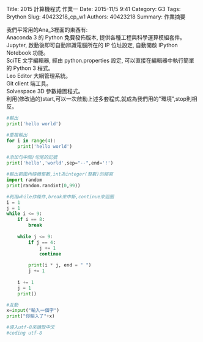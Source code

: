 Title: 2015 計算機程式 作業一
Date: 2015-11/5 9:41
Category: G3
Tags: Brython
Slug: 40423218_cp_w1
Authors: 40423218
Summary: 作業摘要



我們平常用的Ana_3裡面的東西有:
<br />
Anaconda 3 的 Python 免費發佈版本, 提供各種工程與科學運算模組套件。
Jupyter, 啟動後即可自動辨識電腦所在的 IP 位址設定, 自動開啟 IPython Notebook 功能。
<br />
SciTE 文字編輯器, 經由 python.properties 設定, 可以直接在編輯器中執行簡單的 Python 3 程式。
<br />
Leo Editor 大綱管理系統。
<br />
Git client 端工具。
<br />
Solvespace 3D 參數繪圖程式。
<br />
利用(修改過的)start,可以一次啟動上述多套程式,就成為我們用的"環境",stop則相反。


~~~python
#輸出
print('hello world')
~~~
~~~python
#重複輸出
for i in range(4):
    print('hello world')
~~~
~~~python
#添加句中間/句尾的記號
print('hello','world',sep="--",end='!')
~~~
~~~python
#輸出範圍內隨機整數,int為integer(整數)的縮寫
import random
print(random.randint(0,99))
~~~
~~~python
#利用while作條件,break來中斷,continue來迴圈
i = 1
j = 1
while i <= 9:
    if i == 8:
        break
 
    while j <= 9:
        if j == 4:
            j += 1
            continue
         
        print(i * j, end = " ")
        j += 1
     
    i += 1
    j = 1
    print()
~~~
~~~python
#互動
x=input("輸入一個字")
print("你輸入了"+x)
~~~
~~~python
#導入utf-8來讀取中文
#coding utf-8
~~~

<script src="https://www.gliffy.com/diagramEmbed.js" type="text/javascript"></script><script type="text/javascript">gliffy_did="9745287";embedGliffy();</script>



<!-- 導入 brython.js -->

<script type="text/javascript" src="js/Brython3.2.3-20151122-082712/brython.js"></script>

<!-- 啟動 brython() -->

<script>
window.onload=function(){
brython(1);
}
</script>

<!-- 以下利用 Brython 程式執行繪圖 -->

<canvas id="plotarea" width="600" height="600"></canvas>

<script type="text/python3"> 
# 導入 doc 
from browser import document as doc 
import math 

# 準備繪圖畫布 
canvas = doc["plotarea"] 
ctx = canvas.getContext("2d") 

# 開始畫直線 

ctx.beginPath() 
ctx.lineWidth = 7
ctx.moveTo(250, 0)
ctx.lineTo(150, 100)
ctx.strokeStyle = "#006000" 
ctx.stroke() 

ctx.beginPath() 
ctx.lineWidth = 7
ctx.moveTo(150, 100)
ctx.lineTo(200, 100)
ctx.strokeStyle = "#006000" 
ctx.stroke() 

ctx.beginPath() 
ctx.lineWidth = 7
ctx.moveTo(200, 100)
ctx.lineTo(100, 200)
ctx.strokeStyle = "#006000" 
ctx.stroke() 

ctx.beginPath() 
ctx.lineWidth = 7
ctx.moveTo(100, 200)
ctx.lineTo(200, 200)
ctx.strokeStyle = "#006000" 
ctx.stroke() 

ctx.beginPath() 
ctx.lineWidth = 7
ctx.moveTo(200, 200)
ctx.lineTo(50, 300)
ctx.strokeStyle = "#006000" 
ctx.stroke() 

ctx.beginPath() 
ctx.lineWidth = 7
ctx.moveTo(50, 300)
ctx.lineTo(200, 300)
ctx.strokeStyle = "#006000" 
ctx.stroke() 

ctx.beginPath() 
ctx.lineWidth = 7
ctx.moveTo(200, 300)
ctx.lineTo(0, 400)
ctx.strokeStyle = "#006000" 
ctx.stroke() 

ctx.beginPath() 
ctx.lineWidth = 7
ctx.moveTo(0, 400)
ctx.lineTo(200, 400)
ctx.strokeStyle = "#006000" 
ctx.stroke() 

ctx.beginPath() 
ctx.lineWidth = 7
ctx.moveTo(200, 400)
ctx.lineTo(200, 500)
ctx.strokeStyle = "#006000" 
ctx.stroke() 

ctx.beginPath() 
ctx.lineWidth = 7
ctx.moveTo(250, 0)
ctx.lineTo(350, 100)
ctx.strokeStyle = "#006000" 
ctx.stroke() 

ctx.beginPath() 
ctx.lineWidth = 7
ctx.moveTo(350, 100)
ctx.lineTo(300, 100)
ctx.strokeStyle = "#006000" 
ctx.stroke() 

ctx.beginPath() 
ctx.lineWidth = 7
ctx.moveTo(300, 100)
ctx.lineTo(400, 200)
ctx.strokeStyle = "#006000" 
ctx.stroke() 

ctx.beginPath() 
ctx.lineWidth = 7
ctx.moveTo(400, 200)
ctx.lineTo(300, 200)
ctx.strokeStyle = "#006000" 
ctx.stroke() 

ctx.beginPath() 
ctx.lineWidth = 7
ctx.moveTo(300, 200)
ctx.lineTo(450, 300)
ctx.strokeStyle = "#006000" 
ctx.stroke() 

ctx.beginPath() 
ctx.lineWidth = 7
ctx.moveTo(450, 300)
ctx.lineTo(300, 300)
ctx.strokeStyle = "#006000" 
ctx.stroke() 

ctx.beginPath() 
ctx.lineWidth = 7
ctx.moveTo(300, 300)
ctx.lineTo(500, 400)
ctx.strokeStyle = "#006000" 
ctx.stroke() 

ctx.beginPath() 
ctx.lineWidth = 7
ctx.moveTo(500, 400)
ctx.lineTo(300, 400)
ctx.strokeStyle = "#006000" 
ctx.stroke() 

ctx.beginPath() 
ctx.lineWidth = 7
ctx.moveTo(300, 400)
ctx.lineTo(300, 500)
ctx.strokeStyle = "#006000" 
ctx.stroke() 

ctx.beginPath() 
ctx.lineWidth = 7
ctx.moveTo(300, 500)
ctx.lineTo(200, 500)
ctx.strokeStyle = "#006000" 
ctx.stroke() 

</script>

